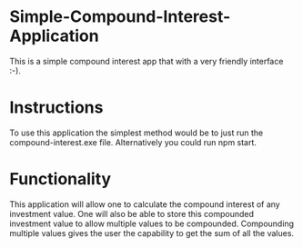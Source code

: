 # Simple-Compound-Interest-Application
This is a simple compound interest app that with a very friendly interface :-).

# Instructions
To use this application the simplest method would be to just run the compound-interest.exe file.
Alternatively you could run npm start.

# Functionality
This application will allow one to calculate the compound interest of any investment value. One will also be able to store 
this compounded investment value to allow multiple values to be compounded. Compounding multiple values gives the user the capability to get the sum of all the values.

